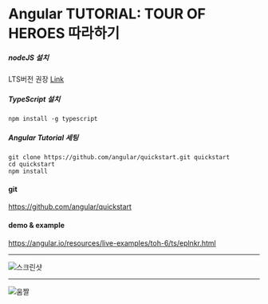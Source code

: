 # Angular TUTORIAL: TOUR OF HEROES 따라하기

##### nodeJS 설치
LTS버전 권장 [Link](https://nodejs.org/ko/)

##### TypeScript 설치
```
npm install -g typescript
```
##### Angular Tutorial 세팅
```
git clone https://github.com/angular/quickstart.git quickstart
cd quickstart
npm install
```
#### git
<https://github.com/angular/quickstart>

#### demo & example
<https://angular.io/resources/live-examples/toh-6/ts/eplnkr.html>

---
![스크린샷](https://angular.io/resources/images/devguide/toh/nav-diagram.png)

---
![움짤](https://angular.io/resources/images/devguide/toh/toh-anim.gif)